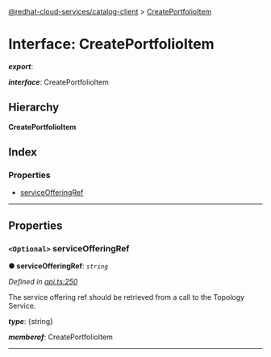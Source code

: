 [@redhat-cloud-services/catalog-client](../README.md) > [CreatePortfolioItem](../interfaces/createportfolioitem.md)

# Interface: CreatePortfolioItem

*__export__*: 

*__interface__*: CreatePortfolioItem

## Hierarchy

**CreatePortfolioItem**

## Index

### Properties

* [serviceOfferingRef](createportfolioitem.md#serviceofferingref)

---

## Properties

<a id="serviceofferingref"></a>

### `<Optional>` serviceOfferingRef

**● serviceOfferingRef**: *`string`*

*Defined in [api.ts:250](https://github.com/RedHatInsights/javascript-clients/blob/master/packages/catalog/api.ts#L250)*

The service offering ref should be retrieved from a call to the Topology Service.

*__type__*: {string}

*__memberof__*: CreatePortfolioItem

___

